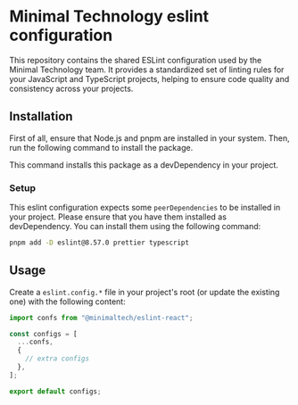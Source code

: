 # Minimal Technology eslint configuration

This repository contains the shared ESLint configuration used by the Minimal Technology team. It provides a standardized set of linting rules for your JavaScript and TypeScript projects, helping to ensure code quality and consistency across your projects.

## Installation

First of all, ensure that Node.js and pnpm are installed in your system. Then, run the following command to install the package.

This command installs this package as a devDependency in your project.

### Setup

This eslint configuration expects some `peerDependencies` to be installed in your project. Please ensure that you have them installed as devDependency.
You can install them using the following command:

```bash
pnpm add -D eslint@8.57.0 prettier typescript
```

## Usage

Create a `eslint.config.*` file in your project's root (or update the existing one) with the following content:

```ts
import confs from "@minimaltech/eslint-react";

const configs = [
  ...confs,
  {
    // extra configs
  },
];

export default configs;
```
